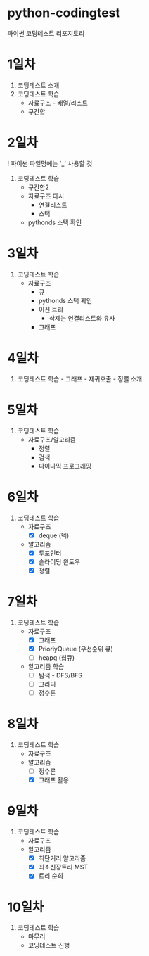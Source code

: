# python-codingtest
파이썬 코딩테스트 리포지토리

# 1일차
1. 코딩테스트 소개
2. 코딩테스트 학습
    - 자료구조 - 배열/리스트
    - 구간합

# 2일차
! 파이썬 파일명에는 '_' 사용할 것
1. 코딩테스트 학습
    - 구간합2
    - 자료구조 다시
        - 연결리스트
        - 스택
    - pythonds 스택 확인

# 3일차
1. 코딩테스트 학습
    - 자료구조
        - 큐
        - pythonds 스택 확인
        - 이진 트리
            - 삭제는 연결리스트와 유사
        - 그래프
# 4일차
1. 코딩테스트 학습
        - 그래프
        - 재귀호출
        - 정렬 소개

# 5일차
1. 코딩테스트 학습
    - 자료구조/알고리즘
        - 정렬
        - 검색
        - 다이나믹 프로그래밍

# 6일차
1. 코딩테스트 학습
    - 자료구조
        - [x] deque (덱)
    - 알고리즘
        - [x] 투포인터
        - [x] 슬라이딩 윈도우
        - [x] 정렬

# 7일차
1. 코딩테스트 학습
    - 자료구조
        - [x] 그래프
        - [x] PrioriyQueue (우선순위 큐)
        - [ ] heapq (힙큐)
        
    - 알고리즘 학습
        - [ ] 탐색 - DFS/BFS
        - [ ] 그리디
        - [ ] 정수론

# 8일차
1. 코딩테스트 학습
    - 자료구조
    - 알고리즘
        - [ ] 정수론
        - [x] 그래프 활용
        
# 9일차
1. 코딩테스트 학습
    - 자료구조
    - 알고리즘
        - [x] 최단거리 알고리즘
        - [x] 최소신장트리 MST
        - [x] 트리 순회

# 10일차
1. 코딩테스트 학습
    - 마무리
    - 코딩테스트 진행